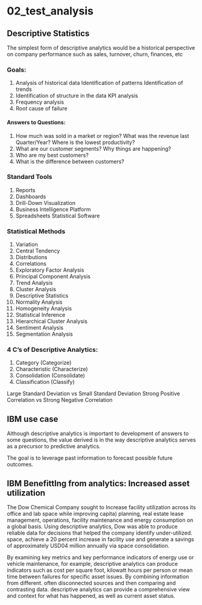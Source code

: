 # 02_test_analysis

## Descriptive Statistics
The simplest form of descriptive analytics would be a historical perspective on company performance such as sales, turnover, churn, finances, etc

### Goals:
1. Analysis of historical data Identification of patterns Identification of trends
2. Identification of structure in the data KPI analysis
3. Frequency analysis
4. Root cause of failure

#### Answers to Questions:
1. How much was sold in a market or region? What was the revenue last Quarter/Year? Where is the lowest productivity?
2. What are our customer segments? Why things are happening?
3. Who are my best customers?
4. What is the difference between customers?

### Standard Tools
1. Reports 
2. Dashboards 
3. Drill-Down Visualization
4. Business Intelligence Platform
5. Spreadsheets Statistical Software

### Statistical Methods
1. Variation
2. Central Tendency 
3. Distributions 
4. Correlations
5. Exploratory Factor Analysis 
6. Principal Component Analysis 
7. Trend Analysis
8. Cluster Analysis
9. Descriptive Statistics 
10. Normality Analysis 
11. Homogeneity Analysis 
12. Statistical Inference 
13. Hierarchical Cluster Analysis 
14. Sentiment Analysis 
15. Segmentation Analysis

### 4 C’s of Descriptive Analytics:
1.	Category (Categorize)
2.	Characteristic (Characterize)
3.	Consolidation (Consolidate)
4.	Classification (Classify)

Large Standard Deviation vs Small Standard Deviation
Strong Positive Correlation vs Strong Negative Correlation

## IBM use case

Although descriptive analytics is important to
development of answers to some questions,
the value derived is in the way descriptive analytics
serves as a precursor to predictive analytics.


The goal is to leverage past information to forecast
possible future outcomes.


## IBM Benefittlng from analytics: Increased asset utilization

The Dow Chemical Company sought to Increase facility utilization across its office and lab space while improving capita) planning, real estate lease management, operations, facility maintenance and energy consumption on a global basis. Using descriptive analytics, Dow was able to produce reliable data for decisions that helped the company identify under-utilized.
space, achieve a 20 percent increase in facility use and generate a savings of
approximately USD04 million annually via space consolidation.

By examining key metrics and key performance indicators of energy use or vehicle maintenance, for example, descriptive analytics can produce indicators such as cost per square foot, kilowatt hours per person or mean time between failures for specific asset issues. By combining information from different. often disconnected sources and then comparing and contrasting data. descriptive analytics can provide a
comprehensive view and context for what has happened, as well as current asset status.




